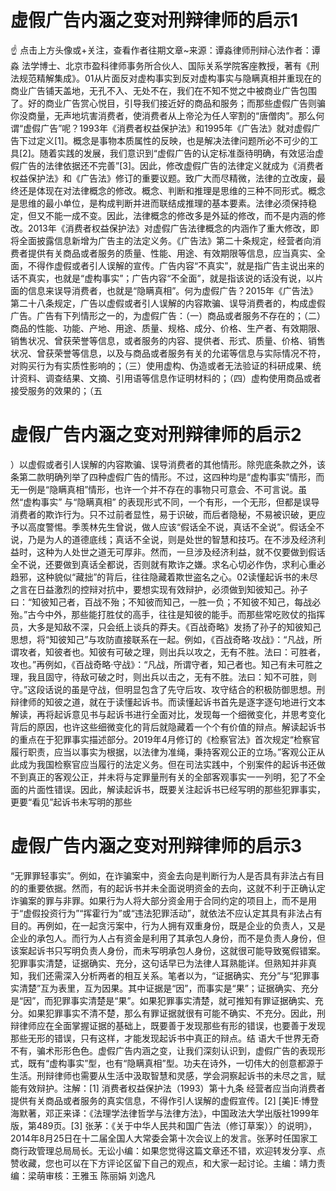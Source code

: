 # 虚假广告内涵之变对刑辩律师的启示1

☝ 点击上方头像或+关注，查看作者往期文章~来源：谭淼律师刑辩心法作者：谭淼 法学博士、北京市盈科律师事务所合伙人、国际关系学院客座教授，著有《刑法规范精解集成》。01从片面反对虚构事实到反对虚构事实与隐瞒真相并重现在的商业广告铺天盖地，无孔不入、无处不在，我们在不知不觉之中被商业广告包围了。好的商业广告赏心悦目，引导我们接近好的商品和服务；而那些虚假广告则骗你没商量，无声地坑害消费者，使消费者从上帝沦为任人宰割的“唐僧肉”。那么何谓“虚假广告”呢？1993年《消费者权益保护法》和1995年《广告法》就对虚假广告下过定义[1]。概念是事物本质属性的反映，也是解决法律问题所必不可少的工具[2]。随着实践的发展，我们意识到“虚假广告的认定标准亟待明确，有效惩治虚假广告的法律依据还不完善”[3]。因此，修改虚假广告的法律定义就成为《消费者权益保护法》和《广告法》修订的重要议题。致广大而尽精微，法律的立改废，最终还是体现在对法律概念的修改。概念、判断和推理是思维的三种不同形式。概念是思维的最小单位，是构成判断并进而联结成推理的基本要素。法律必须保持稳定，但又不能一成不变。因此，法律概念的修改多是外延的修改，而不是内涵的修改。2013年《消费者权益保护法》对虚假广告法律概念的内涵作了重大修改，即将全面披露信息新增为广告主的法定义务。《广告法》第二十条规定，经营者向消费者提供有关商品或者服务的质量、性能、用途、有效期限等信息，应当真实、全面，不得作虚假或者引人误解的宣传。广告内容“不真实”，就是指广告主说出来的话不真实，也就是“虚构事实”；广告内容“不全面”，就是指该说的话没有说，以片面的信息来误导消费者，也就是“隐瞒真相”。何为虚假广告？2015年《广告法》第二十八条规定，广告以虚假或者引人误解的内容欺骗、误导消费者的，构成虚假广告。广告有下列情形之一的，为虚假广告：（一）商品或者服务不存在的；（二）商品的性能、功能、产地、用途、质量、规格、成分、价格、生产者、有效期限、销售状况、曾获荣誉等信息，或者服务的内容、提供者、形式、质量、价格、销售状况、曾获荣誉等信息，以及与商品或者服务有关的允诺等信息与实际情况不符，对购买行为有实质性影响的；（三）使用虚构、伪造或者无法验证的科研成果、统计资料、调查结果、文摘、引用语等信息作证明材料的；（四）虚构使用商品或者接受服务的效果的；（五

# 虚假广告内涵之变对刑辩律师的启示2

）以虚假或者引人误解的内容欺骗、误导消费者的其他情形。除兜底条款之外，该条第二款明确列举了四种虚假广告的情形。不过，这四种均是“虚构事实”情形，而无一例是“隐瞒真相”情形，也许一个并不存在的事物只可意会、不可言说。虽然“虚构事实” 与“隐瞒真相” 的表现形式不同，一个有形，一个无形，但都是误导消费者的欺诈行为。只不过前者显性，易于识破，而后者隐秘，不易被识破，更应予以高度警惕。季羡林先生曾说，做人应该“假话全不说，真话不全说”。假话全不说，乃是为人的道德底线；真话不全说，则是处世的智慧和技巧。在不涉及经济利益时，这种为人处世之道无可厚非。然而，一旦涉及经济利益，就不仅要做到假话全不说，还要做到真话全都说，否则就有欺诈之嫌。求名心切必作伪，求利心重必趋邪，这种貌似“藏拙”的背后，往往隐藏着欺世盗名之心。02读懂起诉书的未尽之言在日益激烈的控辩对抗中，要想实现有效辩护，必须做到知彼知己。孙子曰：“知彼知己者，百战不殆；不知彼而知己，一胜一负；不知彼不知己，每战必殆。”古今中外，那些能打胜仗的高手，往往是知彼的能手。而那些常吃败仗的指挥员，大多是知敌不深，只会纸上谈兵的莽夫。《百战奇略》发扬了孙子的知彼知己思想，将“知彼知己”与攻防直接联系在一起。例如，《百战奇略·攻战》：“凡战，所谓攻者，知彼者也。知彼有可破之理，则出兵以攻之，无有不胜。法曰：可胜者，攻也。”再例如，《百战奇略·守战》：“凡战，所谓守者，知己者也。知己有未可胜之理，我且固守，待敌可破之时，则出兵以击之，无有不胜。法曰：知不可胜，则守。”这段话说的虽是守战，但明显包含了先守后攻、攻守结合的积极防御思想。刑辩律师的知彼之道，就在于读懂起诉书。而读懂起诉书首先是逐字逐句地进行文本解读，再将起诉意见书与起诉书进行全面对比，发现每一个细微变化，并思考变化背后的原因，也许这些细微变化的背后就隐藏着一个个有价值的辩点。解读起诉书的重点在于犯罪事实描述部分。2019年4月修订的《检察官法》首次规定“检察官履行职责，应当以事实为根据，以法律为准绳，秉持客观公正的立场。”客观公正从此成为我国检察官应当履行的法定义务。但在司法实践中，个别案件的起诉书还做不到真正的客观公正，并未将与定罪量刑有关的全部客观事实一一列明，犯了不全面的片面性错误。因此，解读起诉书，既要关注起诉书已经写明的那些犯罪事实，更要“看见”起诉书未写明的那些

# 虚假广告内涵之变对刑辩律师的启示3

“无罪罪轻事实”。例如，在诈骗案中，资金去向是判断行为人是否具有非法占有目的的重要依据。然而，有的起诉书并未全面说明资金的去向，这就不利于正确认定诈骗案的罪与非罪。如果行为人将大部分资金用于合同约定的项目上，而不是用于“虚假投资行为”“挥霍行为”或“违法犯罪活动”，就依法不应认定其具有非法占有目的。再例如，在一起贪污案中，行为人拥有双重身份，既是企业的负责人，又是企业的承包人。而行为人占有资金是利用了其承包人身份，而不是负责人身份，但该案起诉书只写明负责人身份，而未写明承包人身份，这就很可能导致冤假错案。犯罪事实清楚，证据确实、充分，这句话早已为法律人耳熟能详。但熟知并非真知，我们还需深入分析两者的相互关系。笔者以为，“证据确实、充分”与“犯罪事实清楚”互为表里，互为因果。其中证据是“因”，而事实是“果”；证据确实、充分是“因”，而犯罪事实清楚是“果”。如果犯罪事实清楚，就可推知有罪证据确实、充分。如果犯罪事实不清不楚，那么有罪证据就很有可能不确实、不充分。因此，刑辩律师应在全面掌握证据的基础上，既要善于发现那些有形的错误，也要善于发现那些无形的错误，只有这样，才能发现起诉书中真正的辩点。结 语大千世界无奇不有，骗术形形色色。虚假广告内涵之变，让我们深刻认识到，虚假广告的表现形式，既有“虚构事实”型，也有“隐瞒真相”型。功夫在诗外，一切伟大的创意都源于生活。刑辩律师也需要从生活中汲取智慧和灵感，学会洞察起诉书的未尽之言，赋能有效辩护。注解：[1] 消费者权益保护法（1993）第十九条 经营者应当向消费者提供有关商品或者服务的真实信息，不得作引人误解的虚假宣传。[2] [美]E·博登海默著，邓正来译：《法理学法律哲学与法律方法》，中国政法大学出版社1999年版，第489页。[3] 张茅：《关于中华人民共和国广告法（修订草案）〉的说明》，2014年8月25日在十二届全国人大常委会第十次会议上的发言。张茅时任国家工商行政管理总局局长。无讼小编：如果您觉得这篇文章还不错，欢迎转发分享、点赞收藏，您也可以在下方评论区留下自己的观点，和大家一起讨论。主编：靖力责编：梁萌审核：王雅玉 陈丽娟 刘逸凡

